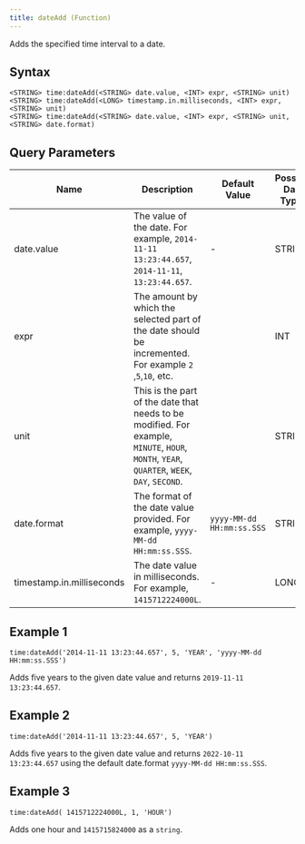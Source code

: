 ```yaml
---
title: dateAdd (Function)
---
```


Adds the specified time interval to a date.

## Syntax

    <STRING> time:dateAdd(<STRING> date.value, <INT> expr, <STRING> unit)
    <STRING> time:dateAdd(<LONG> timestamp.in.milliseconds, <INT> expr, <STRING> unit)
    <STRING> time:dateAdd(<STRING> date.value, <INT> expr, <STRING> unit, <STRING> date.format)

## Query Parameters

| Name      | Description     | Default Value | Possible Data Types | Optional | Dynamic |
|---------------------------|--------------|-----------------------------|---------------------|----------|---------|
| date.value  | The value of the date. For example, `2014-11-11 13:23:44.657`, `2014-11-11`, `13:23:44.657`.      | -            | STRING| Yes      | Yes     |
| expr        | The amount by which the selected part of the date should be incremented. For example `2` ,`5`,`10`, etc.       | | INT   | No       | Yes     |
| unit        | This is the part of the date that needs to be modified. For example, `MINUTE`, `HOUR`, `MONTH`, `YEAR`, `QUARTER`, `WEEK`, `DAY`, `SECOND`. | | STRING| No       | No      |
| date.format | The format of the date value provided. For example, `yyyy-MM-dd HH:mm:ss.SSS`.      | `yyyy-MM-dd HH:mm:ss.SSS` | STRING| Yes      | Yes     |
| timestamp.in.milliseconds | The date value in milliseconds. For example, `1415712224000L`.        | -            | LONG  | Yes      | Yes     |

## Example 1

    time:dateAdd('2014-11-11 13:23:44.657', 5, 'YEAR', 'yyyy-MM-dd HH:mm:ss.SSS')

Adds five years to the given date value and returns `2019-11-11 13:23:44.657`.

## Example 2

    time:dateAdd('2014-11-11 13:23:44.657', 5, 'YEAR')

Adds five years to the given date value and returns `2022-10-11 13:23:44.657` using the default date.format `yyyy-MM-dd HH:mm:ss.SSS`.

## Example 3

    time:dateAdd( 1415712224000L, 1, 'HOUR')

Adds one hour and `1415715824000` as a `string`.
